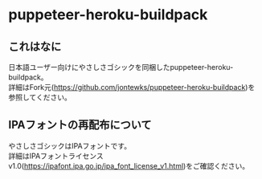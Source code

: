 # puppeteer-heroku-buildpack

## これはなに
日本語ユーザー向けにやさしさゴシックを同梱したpuppeteer-heroku-buildpack。  
詳細はFork元(https://github.com/jontewks/puppeteer-heroku-buildpack)を参照してください。

## IPAフォントの再配布について
やさしさゴシックはIPAフォントです。  
詳細はIPAフォントライセンスv1.0(https://ipafont.ipa.go.jp/ipa_font_license_v1.html)をご確認ください。

